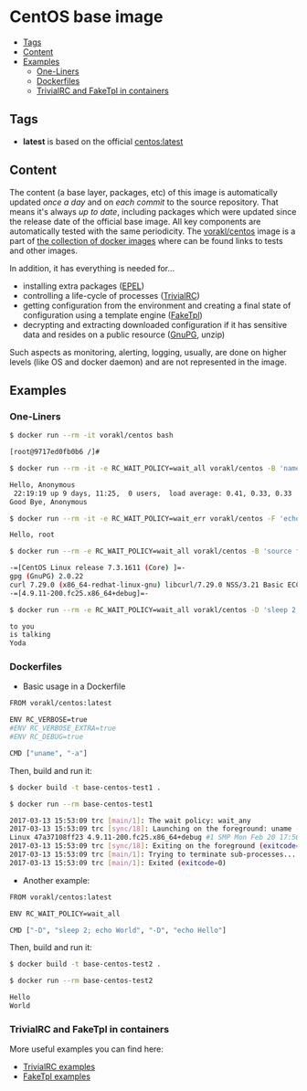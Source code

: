 # CentOS base image

* [Tags](#tags)
* [Content](#content)
* [Examples](#examples)
    * [One-Liners](#one-liners)
    * [Dockerfiles](#dockerfiles)
    * [TrivialRC and FakeTpl in containers](#trivialrc-and-faketpl-in-containers)

## Tags

* **latest** is based on the official [centos:latest](https://hub.docker.com/_/centos/)

## Content

The content (a base layer, packages, etc) of this image is automatically updated *once a day* and on *each commit* to the source repository. That means it's always *up to date*, including packages which were updated since the release date of the official base image. All key components are automatically tested with the same periodicity. The [vorakl/centos](https://hub.docker.com/r/vorakl/centos/) image is a part of [the collection of docker images](https://github.com/vorakl/docker-images) where can be found links to tests and other images.

In addition, it has everything is needed for...

* installing extra packages ([EPEL](https://fedoraproject.org/wiki/EPEL))
* controlling a life-cycle of processes ([TrivialRC](https://github.com/vorakl/TrivialRC))
* getting configuration from the environment and creating a final state of configuration using a template engine ([FakeTpl](https://github.com/vorakl/FakeTpl))
* decrypting and extracting downloaded configuration if it has sensitive data and resides on a public resource ([GnuPG](https://www.gnupg.org/), unzip)

Such aspects as monitoring, alerting, logging, usually, are done on higher levels (like OS and docker daemon) and are not represented in the image.

## Examples

### One-Liners

```bash
$ docker run --rm -it vorakl/centos bash

[root@9717ed0fb0b6 /]#

```

```bash
$ docker run --rm -it -e RC_WAIT_POLICY=wait_all vorakl/centos -B 'name=Anonymous' -F 'echo "Hello, ${name}"' -F 'uptime' -F 'echo "Good Bye, ${name}"'

Hello, Anonymous
 22:19:19 up 9 days, 11:25,  0 users,  load average: 0.41, 0.33, 0.33
Good Bye, Anonymous

```

```bash
$ docker run --rm -it -e RC_WAIT_POLICY=wait_err vorakl/centos -F 'echo "Hello, $(id -un)"' -F 'false' -F 'echo "You will not see this"'

Hello, root

```

```bash
$ docker run --rm -e RC_WAIT_POLICY=wait_all vorakl/centos -B 'source faketpl' -F 'faketpl <<< "-=[\$(cat /etc/centos-release)]=-"' -F 'gpg --version | grep ^gpg' -F 'curl --version | grep ^curl' -F 'faketpl <<< "-=[\$(uname -r)]=-"'

-=[CentOS Linux release 7.3.1611 (Core) ]=-
gpg (GnuPG) 2.0.22
curl 7.29.0 (x86_64-redhat-linux-gnu) libcurl/7.29.0 NSS/3.21 Basic ECC zlib/1.2.7 libidn/1.28 libssh2/1.4.3
-=[4.9.11-200.fc25.x86_64+debug]=-

```

```bash
$ docker run --rm -e RC_WAIT_POLICY=wait_all vorakl/centos -D 'sleep 2; echo "Yoda"' -D 'sleep 1; echo "is talking"'  -D 'echo "to you"'

to you
is talking
Yoda

```

### Dockerfiles

* Basic usage in a Dockerfile

```bash
FROM vorakl/centos:latest

ENV RC_VERBOSE=true
#ENV RC_VERBOSE_EXTRA=true
#ENV RC_DEBUG=true

CMD ["uname", "-a"]

```

Then, build and run it:

```bash
$ docker build -t base-centos-test1 .

$ docker run --rm base-centos-test1

2017-03-13 15:53:09 trc [main/1]: The wait policy: wait_any
2017-03-13 15:53:09 trc [sync/18]: Launching on the foreground: uname -a
Linux 47a37108ff23 4.9.11-200.fc25.x86_64+debug #1 SMP Mon Feb 20 17:56:54 UTC 2017 x86_64 x86_64 x86_64 GNU/Linux
2017-03-13 15:53:09 trc [sync/18]: Exiting on the foreground (exitcode=0): uname -a
2017-03-13 15:53:09 trc [main/1]: Trying to terminate sub-processes...
2017-03-13 15:53:09 trc [main/1]: Exited (exitcode=0)

```

* Another example:

```bash
FROM vorakl/centos:latest

ENV RC_WAIT_POLICY=wait_all

CMD ["-D", "sleep 2; echo World", "-D", "echo Hello"]

```

Then, build and run it:

```bash
$ docker build -t base-centos-test2 .

$ docker run --rm base-centos-test2

Hello
World

```

### TrivialRC and FakeTpl in containers

More useful examples you can find here:

* [TrivialRC examples](https://github.com/vorakl/TrivialRC/tree/master/examples)
* [FakeTpl examples](https://github.com/vorakl/FakeTpl/tree/master/examples)

